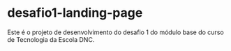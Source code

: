 # desafio1-landing-page
Este é o projeto de desenvolvimento do desafio 1 do módulo base do curso de Tecnologia da Escola DNC.
